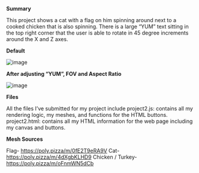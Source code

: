 **Summary**
 
 This project shows a cat with a flag on him spinning around next to a cooked chicken that is also
 spinning. There is a large “YUM” text sitting in the top right corner that the user is able to rotate
 in 45 degree increments around the X and Z axes.
 
**Default**

 ![image](https://github.com/user-attachments/assets/80795971-0ddc-4bc8-b648-44a49d3151c7)
 
 **After adjusting “YUM”, FOV and Aspect Ratio**
 
 ![image](https://github.com/user-attachments/assets/b156db6c-e79c-4980-b98c-9131ff235e13)
 
**Files**

 All the files I’ve submitted for my project include project2.js: contains all my rendering logic, my
 meshes, and functions for the HTML buttons. project2.html: contains all my HTML information
 for the web page including my canvas and buttons.
 
**Mesh Sources**

 Flag- https://poly.pizza/m/0fE2T9eRA9V
 Cat- https://poly.pizza/m/4dXgbKLHD9
 Chicken / Turkey- https://poly.pizza/m/oFnmWN5dCb

